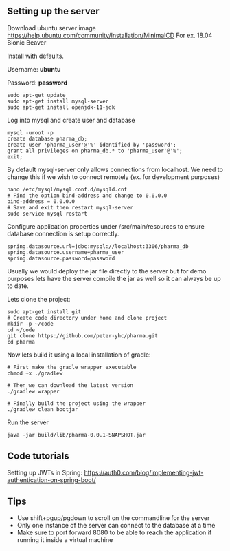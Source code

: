 ## Setting up the server
Download ubuntu server image https://help.ubuntu.com/community/Installation/MinimalCD
For ex. 18.04 Bionic Beaver

Install with defaults.

Username: **ubuntu**

Password: **password**

```
sudo apt-get update
sudo apt-get install mysql-server
sudo apt-get install openjdk-11-jdk
```

Log into mysql and create user and database
```
mysql -uroot -p
create database pharma_db;
create user 'pharma_user'@'%' identified by 'password';
grant all privileges on pharma_db.* to 'pharma_user'@'%';
exit;
```

By default mysql-server only allows connections from localhost. We need to change this if we wish to connect remotely (ex. for development purposes)
```
nano /etc/mysql/mysql.conf.d/mysqld.cnf
# Find the option bind-address and change to 0.0.0.0
bind-address = 0.0.0.0
# Save and exit then restart mysql-server
sudo service mysql restart
```

Configure application.properties under /src/main/resources to ensure database connection is setup correctly.
```
spring.datasource.url=jdbc:mysql://localhost:3306/pharma_db
spring.datasource.username=pharma_user
spring.datasource.password=password
```

Usually we would deploy the jar file directly to the server but for demo purposes lets have the server compile the jar as well so it can always be up to date.

Lets clone the project:
```
sudo apt-get install git
# Create code directory under home and clone project
mkdir -p ~/code
cd ~/code
git clone https://github.com/peter-yhc/pharma.git
cd pharma
```

Now lets build it using a local installation of gradle:
```
# First make the gradle wrapper executable
chmod +x ./gradlew

# Then we can download the latest version
./gradlew wrapper

# Finally build the project using the wrapper
./gradlew clean bootjar
```

Run the server
```
java -jar build/lib/pharma-0.0.1-SNAPSHOT.jar
```

## Code tutorials
Setting up JWTs in Spring: https://auth0.com/blog/implementing-jwt-authentication-on-spring-boot/

## Tips
- Use shift+pgup/pgdown to scroll on the commandline for the server
- Only one instance of the server can connect to the database at a time
- Make sure to port forward 8080 to be able to reach the application if running it inside a virtual machine